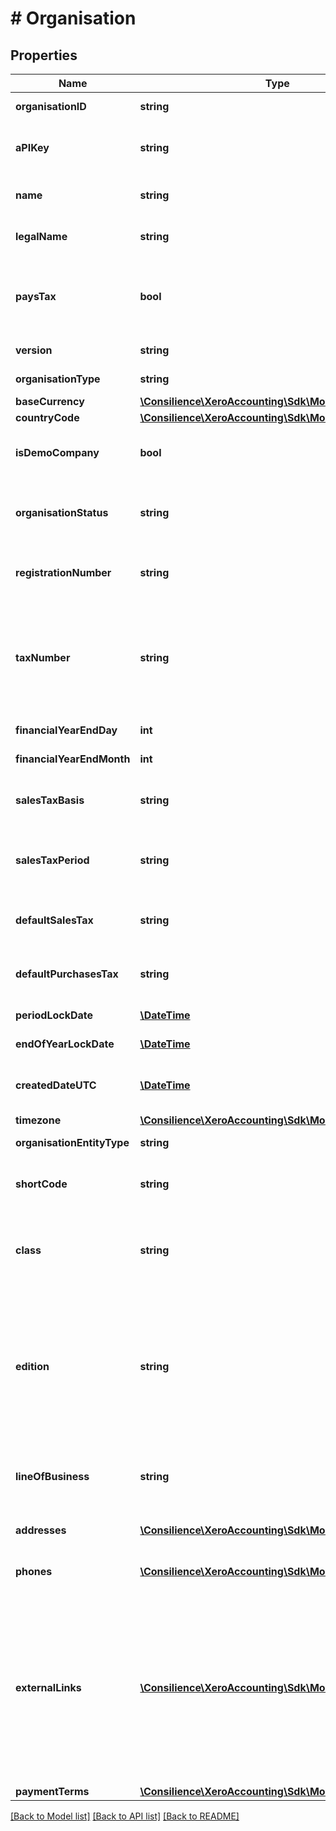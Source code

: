 # # Organisation

## Properties

Name | Type | Description | Notes
------------ | ------------- | ------------- | -------------
**organisationID** | **string** | Unique Xero identifier | [optional] 
**aPIKey** | **string** | Display a unique key used for Xero-to-Xero transactions | [optional] 
**name** | **string** | Display name of organisation shown in Xero | [optional] 
**legalName** | **string** | Organisation name shown on Reports | [optional] 
**paysTax** | **bool** | Boolean to describe if organisation is registered with a local tax authority i.e. true, false | [optional] 
**version** | **string** | See Version Types | [optional] 
**organisationType** | **string** | Organisation Type | [optional] 
**baseCurrency** | [**\Consilience\XeroAccounting\Sdk\Model\CurrencyCode**](CurrencyCode.md) |  | [optional] 
**countryCode** | [**\Consilience\XeroAccounting\Sdk\Model\CountryCode**](CountryCode.md) |  | [optional] 
**isDemoCompany** | **bool** | Boolean to describe if organisation is a demo company. | [optional] 
**organisationStatus** | **string** | Will be set to ACTIVE if you can connect to organisation via the Xero API | [optional] 
**registrationNumber** | **string** | Shows for New Zealand, Australian and UK organisations | [optional] 
**taxNumber** | **string** | Shown if set. Displays in the Xero UI as Tax File Number (AU), GST Number (NZ), VAT Number (UK) and Tax ID Number (US &amp; Global). | [optional] 
**financialYearEndDay** | **int** | Calendar day e.g. 0-31 | [optional] 
**financialYearEndMonth** | **int** | Calendar Month e.g. 1-12 | [optional] 
**salesTaxBasis** | **string** | The accounting basis used for tax returns. See Sales Tax Basis | [optional] 
**salesTaxPeriod** | **string** | The frequency with which tax returns are processed. See Sales Tax Period | [optional] 
**defaultSalesTax** | **string** | The default for LineAmountTypes on sales transactions | [optional] 
**defaultPurchasesTax** | **string** | The default for LineAmountTypes on purchase transactions | [optional] 
**periodLockDate** | [**\DateTime**](\DateTime.md) | Shown if set. See lock dates | [optional] 
**endOfYearLockDate** | [**\DateTime**](\DateTime.md) | Shown if set. See lock dates | [optional] 
**createdDateUTC** | [**\DateTime**](\DateTime.md) | Timestamp when the organisation was created in Xero | [optional] 
**timezone** | [**\Consilience\XeroAccounting\Sdk\Model\TimeZone**](TimeZone.md) |  | [optional] 
**organisationEntityType** | **string** | Organisation Type | [optional] 
**shortCode** | **string** | A unique identifier for the organisation. Potential uses. | [optional] 
**class** | **string** | Organisation Classes describe which plan the Xero organisation is on (e.g. DEMO, TRIAL, PREMIUM) | [optional] 
**edition** | **string** | BUSINESS or PARTNER. Partner edition organisations are sold exclusively through accounting partners and have restricted functionality (e.g. no access to invoicing) | [optional] 
**lineOfBusiness** | **string** | Description of business type as defined in Organisation settings | [optional] 
**addresses** | [**\Consilience\XeroAccounting\Sdk\Model\Address[]**](Address.md) | Address details for organisation – see Addresses | [optional] 
**phones** | [**\Consilience\XeroAccounting\Sdk\Model\Phone[]**](Phone.md) | Phones details for organisation – see Phones | [optional] 
**externalLinks** | [**\Consilience\XeroAccounting\Sdk\Model\ExternalLink[]**](ExternalLink.md) | Organisation profile links for popular services such as Facebook,Twitter, GooglePlus and LinkedIn. You can also add link to your website here. Shown if Organisation settings  is updated in Xero. See ExternalLinks below | [optional] 
**paymentTerms** | [**\Consilience\XeroAccounting\Sdk\Model\PaymentTerm**](PaymentTerm.md) |  | [optional] 

[[Back to Model list]](../../README.md#documentation-for-models) [[Back to API list]](../../README.md#documentation-for-api-endpoints) [[Back to README]](../../README.md)


